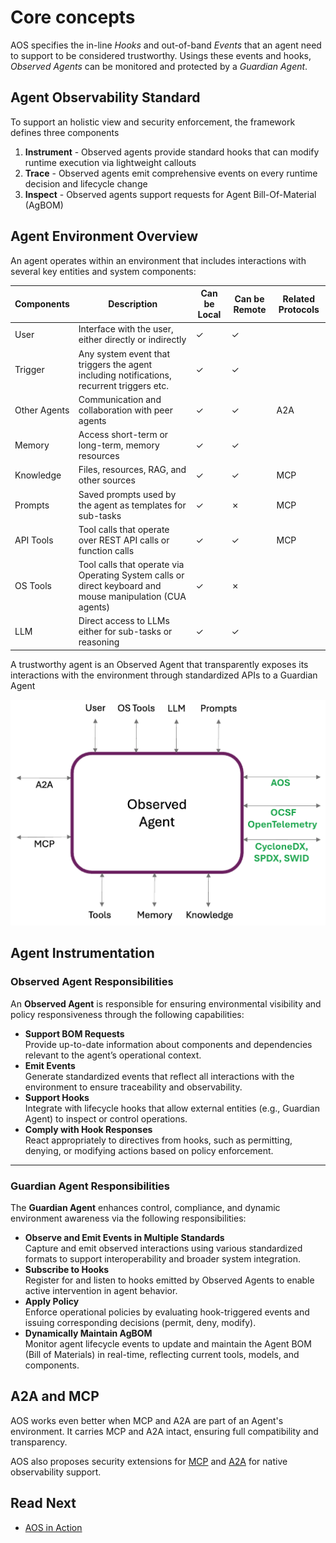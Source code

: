 # Core concepts

AOS specifies the in-line _Hooks_ and out-of-band _Events_ that an agent need to support to be considered trustworthy.
Usings these events and hooks, _Observed Agents_ can be monitored and protected by a _Guardian Agent_.

## Agent Observability Standard

To support an holistic view and security enforcement, the framework defines three components

1. **Instrument** - Observed agents provide standard hooks that can modify runtime execution via lightweight callouts
2. **Trace** - Observed agents emit comprehensive events on every runtime decision and lifecycle change
3. **Inspect** - Observed agents support requests for Agent Bill-Of-Material (AgBOM)

## Agent Environment Overview

An agent operates within an environment that includes interactions with several key entities and system components:

| Components | Description | Can be Local | Can be Remote | Related Protocols |
|--|--|--|--|--|
| User | Interface with the user, either directly or indirectly | ✓ | ✓ | |
| Trigger | Any system event that triggers the agent including notifications, recurrent triggers etc. | ✓ | ✓ | |
| Other Agents | Communication and collaboration with peer agents | ✓ | ✓ | A2A |
| Memory | Access short-term or long-term, memory resources | ✓ | ✓ | |
| Knowledge | Files, resources, RAG, and other sources | ✓ | ✓ | MCP |
| Prompts | Saved prompts used by the agent as templates for sub-tasks | ✓ | ✗ | MCP |
| API Tools | Tool calls that operate over REST API calls or function calls | ✓ | ✓ | MCP |
| OS Tools | Tool calls that operate via Operating System calls or direct keyboard and mouse manipulation (CUA agents) | ✓ | ✗ | |
| LLM | Direct access to LLMs either for sub-tasks or reasoning | ✓ | ✓ | |

A trustworthy agent is an Observed Agent that transparently exposes its interactions with the environment through standardized APIs to a Guardian Agent

![Agent Diagram](../assets/agent_env.png "Agent Environment Diagram")

## Agent Instrumentation

### Observed Agent Responsibilities

An **Observed Agent** is responsible for ensuring environmental visibility and policy responsiveness through the following capabilities:

- **Support BOM Requests**  
  Provide up-to-date information about components and dependencies relevant to the agent’s operational context.
- **Emit Events**  
  Generate standardized events that reflect all interactions with the environment to ensure traceability and observability.
- **Support Hooks**  
  Integrate with lifecycle hooks that allow external entities (e.g., Guardian Agent) to inspect or control operations.
- **Comply with Hook Responses**  
  React appropriately to directives from hooks, such as permitting, denying, or modifying actions based on policy enforcement.

---

### Guardian Agent Responsibilities

The **Guardian Agent** enhances control, compliance, and dynamic environment awareness via the following responsibilities:

- **Observe and Emit Events in Multiple Standards**  
  Capture and emit observed interactions using various standardized formats to support interoperability and broader system integration.
- **Subscribe to Hooks**  
  Register for and listen to hooks emitted by Observed Agents to enable active intervention in agent behavior.
- **Apply Policy**  
  Enforce operational policies by evaluating hook-triggered events and issuing corresponding decisions (permit, deny, modify).
- **Dynamically Maintain AgBOM**  
  Monitor agent lifecycle events to update and maintain the Agent BOM (Bill of Materials) in real-time, reflecting current tools, models, and components.

## A2A and MCP

AOS works even better when MCP and A2A are part of an Agent's environment.
It carries MCP and A2A intact, ensuring full compatibility and transparency.

AOS also proposes security extensions for [MCP](../spec/instrument/extend_mcp.md) and [A2A](../spec/instrument/extend_a2a.md) for native observability support.

## Read Next

- [AOS in Action](./AOS_in_action_example.md)
